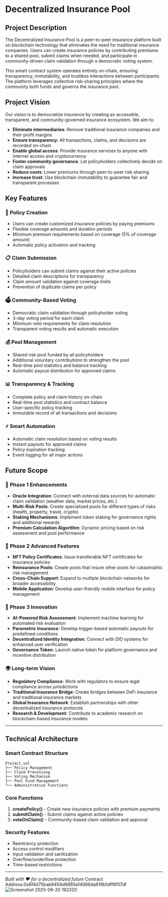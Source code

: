 # Decentralized Insurance Pool

## Project Description

The Decentralized Insurance Pool is a peer-to-peer insurance platform built on blockchain technology that eliminates the need for traditional insurance companies. Users can create insurance policies by contributing premiums to a shared pool, submit claims when needed, and participate in community-driven claim validation through a democratic voting system.

This smart contract system operates entirely on-chain, ensuring transparency, immutability, and trustless interactions between participants. The platform leverages collective risk-sharing principles where the community both funds and governs the insurance pool.

## Project Vision

Our vision is to democratize insurance by creating an accessible, transparent, and community-governed insurance ecosystem. We aim to:

- **Eliminate intermediaries**: Remove traditional insurance companies and their profit margins
- **Ensure transparency**: All transactions, claims, and decisions are recorded on-chain
- **Enable global access**: Provide insurance services to anyone with internet access and cryptocurrency
- **Foster community governance**: Let policyholders collectively decide on claim approvals
- **Reduce costs**: Lower premiums through peer-to-peer risk sharing
- **Increase trust**: Use blockchain immutability to guarantee fair and transparent processes

## Key Features

### 🔐 **Policy Creation**
- Users can create customized insurance policies by paying premiums
- Flexible coverage amounts and duration periods
- Minimum premium requirements based on coverage (5% of coverage amount)
- Automatic policy activation and tracking

### 📋 **Claim Submission**
- Policyholders can submit claims against their active policies
- Detailed claim descriptions for transparency
- Claim amount validation against coverage limits
- Prevention of duplicate claims per policy

### 🗳️ **Community-Based Voting**
- Democratic claim validation through policyholder voting
- 3-day voting period for each claim
- Minimum vote requirements for claim resolution
- Transparent voting results and automatic execution

### 💰 **Pool Management**
- Shared risk pool funded by all policyholders
- Additional voluntary contributions to strengthen the pool
- Real-time pool statistics and balance tracking
- Automatic payout distribution for approved claims

### 📊 **Transparency & Tracking**
- Complete policy and claim history on-chain
- Real-time pool statistics and contract balance
- User-specific policy tracking
- Immutable record of all transactions and decisions

### ⚡ **Smart Automation**
- Automatic claim resolution based on voting results
- Instant payouts for approved claims
- Policy expiration tracking
- Event logging for all major actions

## Future Scope

### 🚀 **Phase 1 Enhancements**
- **Oracle Integration**: Connect with external data sources for automatic claim validation (weather data, market prices, etc.)
- **Multi-Risk Pools**: Create specialized pools for different types of risks (health, property, travel, crypto)
- **Staking Mechanisms**: Implement token staking for governance rights and additional rewards
- **Premium Calculation Algorithm**: Dynamic pricing based on risk assessment and pool performance

### 🌟 **Phase 2 Advanced Features**
- **NFT Policy Certificates**: Issue transferable NFT certificates for insurance policies
- **Reinsurance Pools**: Create pools that insure other pools for catastrophic risk management
- **Cross-Chain Support**: Expand to multiple blockchain networks for broader accessibility
- **Mobile Application**: Develop user-friendly mobile interface for policy management

### 🔬 **Phase 3 Innovation**
- **AI-Powered Risk Assessment**: Implement machine learning for automated risk evaluation
- **Parametric Insurance**: Develop trigger-based automatic payouts for predefined conditions
- **Decentralized Identity Integration**: Connect with DID systems for enhanced user verification
- **Governance Token**: Launch native token for platform governance and incentive distribution

### 🌍 **Long-term Vision**
- **Regulatory Compliance**: Work with regulators to ensure legal compliance across jurisdictions
- **Traditional Insurance Bridge**: Create bridges between DeFi insurance and traditional insurance markets
- **Global Insurance Network**: Establish partnerships with other decentralized insurance protocols
- **Research & Development**: Contribute to academic research on blockchain-based insurance models

---

## Technical Architecture

### Smart Contract Structure
```
Project.sol
├── Policy Management
├── Claim Processing
├── Voting Mechanism
├── Pool Fund Management
└── Administrative Functions
```

### Core Functions
1. **createPolicy()** - Create new insurance policies with premium payments
2. **submitClaim()** - Submit claims against active policies
3. **voteOnClaim()** - Community-based claim validation and approval

### Security Features
- Reentrancy protection
- Access control modifiers
- Input validation and sanitization
- Overflow/underflow protection
- Time-based restrictions

---

*Built with ❤️ for a decentralized future*
Contract Address:0x6f4d75bab6456d6885a14066da619b1dff6f07df![Screenshot 2025-06-20 192320](https://github.com/user-attachments/assets/a2c513a1-2475-4786-9cf1-b35af685cee8)

